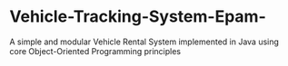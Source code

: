 # Vehicle-Tracking-System-Epam-
A simple and modular Vehicle Rental System implemented in Java using core Object-Oriented Programming principles

